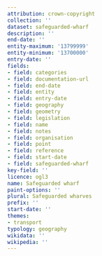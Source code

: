 ```yaml
---
attribution: crown-copyright
collection: ''
dataset: safeguarded-wharf
description: ''
end-date: ''
entity-maximum: '13799999'
entity-minimum: '13700000'
entry-date: ''
fields:
- field: categories
- field: documentation-url
- field: end-date
- field: entity
- field: entry-date
- field: geography
- field: geometry
- field: legislation
- field: name
- field: notes
- field: organisation
- field: point
- field: reference
- field: start-date
- field: safeguarded-wharf
key-field: ''
licence: ogl3
name: Safeguarded wharf
paint-options: ''
plural: Safeguarded wharves
prefix: ''
start-date: ''
themes:
- transport
typology: geography
wikidata: ''
wikipedia: ''
---
```

